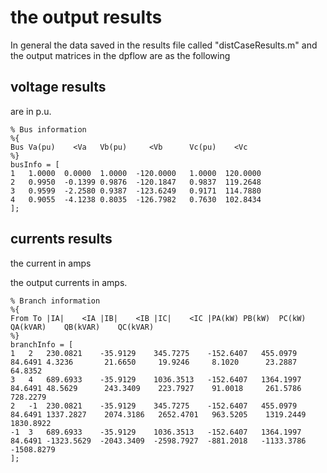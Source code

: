 

# the output results
In general the data saved in the results file called "distCaseResults.m" and the output matrices in the dpflow are as the following





## voltage results
are in p.u. 
```
% Bus information
%{
Bus Va(pu)    <Va   Vb(pu)     <Vb      Vc(pu)    <Vc  
%}
busInfo = [
1   1.0000  0.0000  1.0000  -120.0000   1.0000  120.0000
2   0.9950  -0.1399 0.9876  -120.1847   0.9837  119.2648
3   0.9599  -2.2580 0.9387  -123.6249   0.9171  114.7880
4   0.9055  -4.1238 0.8035  -126.7982   0.7630  102.8434
];
```

## currents results
the current in amps 

the output currents in amps.

```
% Branch information
%{
From To |IA|    <IA |IB|    <IB |IC|    <IC |PA(kW) PB(kW)  PC(kW)  QA(kVAR)    QB(kVAR)    QC(kVAR)
%}
branchInfo = [
1   2   230.0821    -35.9129    345.7275    -152.6407   455.0979    84.6491 4.3236       21.6650     19.9246     8.1020      23.2887     64.8352
3   4   689.6933    -35.9129    1036.3513   -152.6407   1364.1997   84.6491 48.5629      243.3409    223.7927    91.0018     261.5786    728.2279
2   -1  230.0821    -35.9129    345.7275    -152.6407   455.0979    84.6491 1337.2827    2074.3186   2652.4701   963.5205    1319.2449   1830.8922
-1  3   689.6933    -35.9129    1036.3513   -152.6407   1364.1997   84.6491 -1323.5629  -2043.3409  -2598.7927  -881.2018   -1133.3786  -1508.8279
];
```
